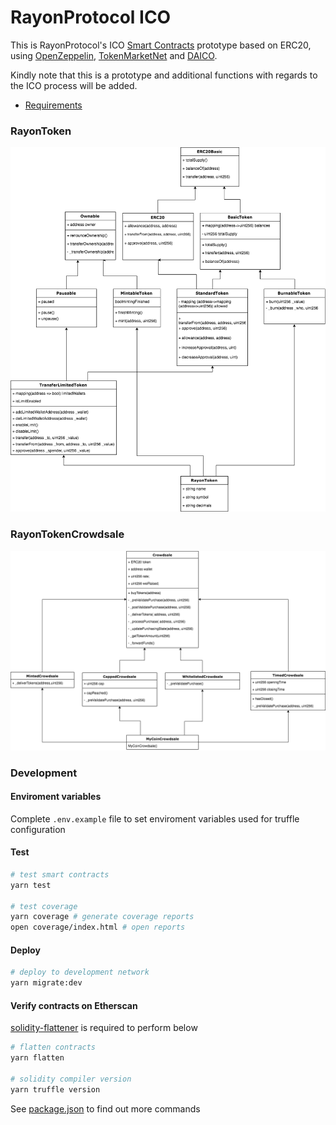 # RayonProtocol ICO 

This is RayonProtocol's ICO [Smart Contracts](https://en.wikipedia.org/wiki/Smart_contract) prototype based on ERC20, using [OpenZeppelin](https://github.com/OpenZeppelin/), [TokenMarketNet](https://github.com/TokenMarketNet) and [DAICO](https://github.com/theabyssportal/DAICO-Smart-Contract). 

Kindly note that this is a prototype and additional functions with regards to the ICO process will be added.

* [Requirements](https://findainc.atlassian.net/wiki/spaces/BLOC/pages/322240835/23.+Token+ICO)

### RayonToken
![RayonToken](doc/RayonToken.png)

### RayonTokenCrowdsale
![RayonTokenCrowdsale](doc/RayonTokenCrowdsale.png)

### Development
#### Enviroment variables
Complete `.env.example` file to set enviroment variables used for truffle configuration

#### Test
```bash
# test smart contracts
yarn test 

# test coverage
yarn coverage # generate coverage reports
open coverage/index.html # open reports
```

#### Deploy
```bash
# deploy to development network
yarn migrate:dev
```

#### Verify contracts on Etherscan
[solidity-flattener](https://github.com/BlockCatIO/solidity-flattener) is required to perform below

```bash
# flatten contracts
yarn flatten

# solidity compiler version
yarn truffle version
```

See [package.json](package.json) to find out more commands
